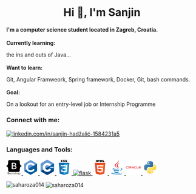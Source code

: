 <h1 align="center">Hi 👋, I'm Sanjin</h1>
<h4 align="left">I'm a computer science student located in Zagreb, Croatia.</h3>

<!-- <p align="left"> <img src="https://komarev.com/ghpvc/?username=saharoza014&label=Profile%20views&color=0e75b6&style=flat" alt="saharoza014" /> </p> -->

<b>Currently learning:</b><br>
<p align="left">the ins and outs of Java...<br><br>
  <b>Want to learn: </b>
<p align="left">Git, Angular Framweork, Spring framework, Docker, Git, bash commands.<br><br>
  <b>Goal:</b>
<p align="left">On a lookout for an entry-level job or Internship Programme

<h3 align="left">Connect with me:</h3>
<p align="left">
<a href="https://www.linkedin.com/in/sanjin-had%C5%BEali%C4%87-1584231a5/" target="blank"><img align="center" src="https://raw.githubusercontent.com/rahuldkjain/github-profile-readme-generator/master/src/images/icons/Social/linked-in-alt.svg" alt="linkedin.com/in/sanjin-hadžalić-1584231a5" height="30" width="40" /></a>
</p>

<h3 align="left">Languages and Tools:</h3>
<p align="left"> <a href="https://getbootstrap.com" target="_blank" rel="noreferrer"> <img src="https://raw.githubusercontent.com/devicons/devicon/master/icons/bootstrap/bootstrap-plain-wordmark.svg" alt="bootstrap" width="40" height="40"/> </a> <a href="https://www.cprogramming.com/" target="_blank" rel="noreferrer"> <img src="https://raw.githubusercontent.com/devicons/devicon/master/icons/c/c-original.svg" alt="c" width="40" height="40"/> </a> <a href="https://www.w3schools.com/cpp/" target="_blank" rel="noreferrer"> <img src="https://raw.githubusercontent.com/devicons/devicon/master/icons/cplusplus/cplusplus-original.svg" alt="cplusplus" width="40" height="40"/> </a> <a href="https://www.w3schools.com/css/" target="_blank" rel="noreferrer"> <img src="https://raw.githubusercontent.com/devicons/devicon/master/icons/css3/css3-original-wordmark.svg" alt="css3" width="40" height="40"/> </a> <a href="https://flask.palletsprojects.com/" target="_blank" rel="noreferrer"> <img src="https://www.vectorlogo.zone/logos/pocoo_flask/pocoo_flask-icon.svg" alt="flask" width="40" height="40"/> </a> <a href="https://www.w3.org/html/" target="_blank" rel="noreferrer"> <img src="https://raw.githubusercontent.com/devicons/devicon/master/icons/html5/html5-original-wordmark.svg" alt="html5" width="40" height="40"/> </a> <a href="https://www.java.com" target="_blank" rel="noreferrer"> <img src="https://raw.githubusercontent.com/devicons/devicon/master/icons/java/java-original.svg" alt="java" width="40" height="40"/> </a> <a href="https://www.oracle.com/" target="_blank" rel="noreferrer"> <img src="https://raw.githubusercontent.com/devicons/devicon/master/icons/oracle/oracle-original.svg" alt="oracle" width="40" height="40"/> </a> <a href="https://www.python.org" target="_blank" rel="noreferrer"> <img src="https://raw.githubusercontent.com/devicons/devicon/master/icons/python/python-original.svg" alt="python" width="40" height="40"/> </a> </p>

<p><img align="left" src="https://github-readme-stats.vercel.app/api/top-langs?username=saharoza014&show_icons=true&locale=en&layout=compact" alt="saharoza014" /></p>

<p>&nbsp;<img align="center" src="https://github-readme-stats.vercel.app/api?username=saharoza014&show_icons=true&locale=en" alt="saharoza014" /></p>
